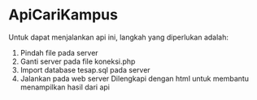 # ApiCariKampus

Untuk dapat menjalankan api ini, langkah yang diperlukan adalah:
1. Pindah file pada server
2. Ganti server pada file koneksi.php
3. Import database tesap.sql pada server
4. Jalankan pada web server 
Dilengkapi dengan html untuk membantu menampilkan hasil dari api
